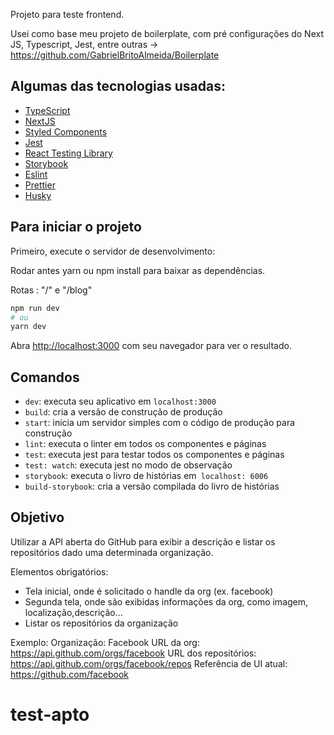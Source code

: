 
Projeto para teste frontend.

Usei como base meu projeto de boilerplate, com pré configurações do Next JS, Typescript, Jest, entre outras -> https://github.com/GabrielBritoAlmeida/Boilerplate

## Algumas das tecnologias usadas:

- [TypeScript](https://www.typescriptlang.org/)
- [NextJS](https://nextjs.org/)
- [Styled Components](https://styled-components.com/)
- [Jest](https://jestjs.io/)
- [React Testing Library](https://testing-library.com/docs/react-testing-library/intro)
- [Storybook](https://storybook.js.org/)
- [Eslint](https://eslint.org/)
- [Prettier](https://prettier.io/)
- [Husky](https://github.com/typicode/husky)

## Para iniciar o projeto

Primeiro, execute o servidor de desenvolvimento:

Rodar antes yarn ou npm install para baixar as dependências.

Rotas : "/" e "/blog"

```bash
npm run dev
# ou
yarn dev
```

Abra [http://localhost:3000](http://localhost:3000) com seu navegador para ver o resultado.

## Comandos

- `dev`: executa seu aplicativo em `localhost:3000`
- `build`: cria a versão de construção de produção
- `start`: inicia um servidor simples com o código de produção para construção
- `lint`: executa o linter em todos os componentes e páginas
- `test`: executa jest para testar todos os componentes e páginas
- `test: watch`: executa jest no modo de observação
- `storybook`: executa o livro de histórias em` localhost: 6006`
- `build-storybook`: cria a versão compilada do livro de histórias

## Objetivo

Utilizar a API aberta do GitHub para exibir a descrição e listar os repositórios dado uma determinada organização.

Elementos obrigatórios:
- Tela inicial, onde é solicitado o handle da org (ex. facebook)
- Segunda tela, onde são exibidas informações da org, como imagem, localização,descrição...
- Listar os repositórios da organização

Exemplo: Organização: Facebook
URL da org: https://api.github.com/orgs/facebook
URL dos repositórios: https://api.github.com/orgs/facebook/repos
Referência de UI atual: https://github.com/facebook
# test-apto
